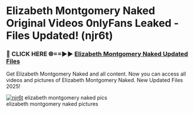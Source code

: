 # Elizabeth Montgomery Naked Original Videos 0nlyFans Leaked - Files Updated! (njr6t)

<h3>🔴 CLICK HERE 🌐==►► <a href="https://tinyurl.com/up5wt9bj" rel="nofollow">Elizabeth Montgomery Naked Updated Files</a></h3>

Get Elizabeth Montgomery Naked and all content. Now you can access all videos and pictures of Elizabeth Montgomery Naked. New Updated Files 2025!

[![njr6t](https://i.imgur.com/ABiUzMV.gif)](https://tinyurl.com/up5wt9bj)
elizabeth montgomery naked pics<br>
elizabeth montgomery naked pictures